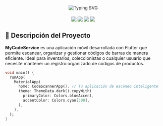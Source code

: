 <div align="center">
  <img src="https://readme-typing-svg.demolab.com?font=Roboto+Mono&weight=600&size=28&duration=4000&pause=1000&color=5BCDEC&center=true&vCenter=true&width=500&lines=MyCodeService;Tu+gestor+de+códigos+de+barras+inteligente" alt="Typing SVG" />
</div>

<div align="center" style="margin: 20px 0;">
  <img src="https://img.shields.io/badge/Flutter-02569B?style=for-the-badge&logo=flutter&logoColor=white">
  <img src="https://img.shields.io/badge/Dart-0175C2?style=for-the-badge&logo=dart&logoColor=white">
  <img src="https://img.shields.io/badge/Firebase-FFCA28?style=for-the-badge&logo=firebase&logoColor=black">
  <img src="https://img.shields.io/badge/SQLite-003B57?style=for-the-badge&logo=sqlite&logoColor=white">
</div>

## 📱 Descripción del Proyecto

**MyCodeService** es una aplicación móvil desarrollada con Flutter que permite escanear, organizar y gestionar códigos de barras de manera eficiente. Ideal para inventarios, coleccionistas o cualquier usuario que necesite mantener un registro organizado de códigos de productos.

```dart
void main() {
  runApp(
    MaterialApp(
      home: CodeScannerApp(), // Tu aplicación de escaneo inteligente
      theme: ThemeData.dark().copyWith(
        primaryColor: Colors.blueAccent,
        accentColor: Colors.cyan[300],
      ),
    ),
  );
}
